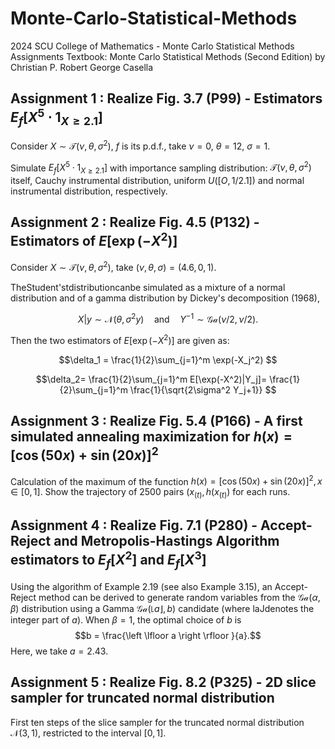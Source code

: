 # Monte-Carlo-Statistical-Methods
2024 SCU College of Mathematics - Monte Carlo Statistical Methods Assignments
Textbook: Monte Carlo Statistical Methods (Second Edition) by Christian P. Robert George Casella

## Assignment 1 : Realize Fig. 3.7 (P99) - Estimators $E_f[X^5 \cdot 1_{X\ge 2.1}]$
Consider $X \sim \mathcal{T} (\nu ,\theta ,\sigma ^2)$, $f$ is its p.d.f., take $\nu=0$, $\theta=12$, $\sigma=1$.

Simulate $E_f[X^5 \cdot 1_{X\ge 2.1}]$ with importance sampling distribution: $\mathcal{T} (\nu ,\theta ,\sigma ^2)$ itself, Cauchy instrumental distribution, uniform $U([O, 1/2.1])$ and normal instrumental distribution, respectively.

## Assignment 2 : Realize Fig. 4.5 (P132) - Estimators of $E[\exp(-X^2)]$
Consider $X \sim \mathcal{T} (\nu ,\theta ,\sigma ^2)$, take $(\nu ,\theta ,\sigma )=(4.6,0,1)$.

TheStudent'stdistributioncanbe simulated as a mixture of a normal distribution and of a gamma distribution by Dickey's decomposition (1968),

$$X|y \sim \mathcal{N}(\theta,\sigma^2y) \quad \mathrm{and} \quad Y^{-1} \sim \mathcal{Ga}(\nu/2, \nu/2) .$$

Then the two estimators of $E[\exp(-X^2)]$ are given as:

$$\delta_1 = \frac{1}{2}\sum_{j=1}^m \exp(-X_j^2) $$

$$\delta_2=  \frac{1}{2}\sum_{j=1}^m E[\exp(-X^2)|Y_j]= \frac{1}{2}\sum_{j=1}^m \frac{1}{\sqrt{2\sigma^2 Y_j+1}} $$

## Assignment 3 : Realize Fig. 5.4 (P166) - A first simulated annealing maximization for $h(x) = [\cos(50x) + \sin(20x)]^2$

Calculation of the maximum of the function $h(x) = [\cos(50x) + \sin(20x)]^2 , x \in [0,1]$. Show the trajectory of 2500 pairs $(x_{(t)}, h(x_{(t)})$ for each runs.

## Assignment 4 : Realize Fig. 7.1 (P280) - Accept- Reject and Metropolis-Hastings Algorithm estimators to $E_f[X^2]$ and $E_f[X^3]$

Using the algorithm of Example 2.19 (see also Example 3.15), an Accept-Reject method can be derived to generate random variables from the $\mathcal{Ga}(\alpha,\beta)$ distribution using a Gamma $\mathcal{Ga}(\left \lfloor a \right \rfloor  ,b)$ candidate (where laJdenotes the integer part of $a$). When $\beta = 1$, the optimal choice of $b$ is
$$b = \frac{\left \lfloor a \right \rfloor }{a}.$$
Here, we take $a=2.43$.

## Assignment 5 : Realize Fig. 8.2 (P325) - 2D slice sampler for truncated normal distribution

First ten steps of the slice sampler for the truncated normal distribution $\mathcal{N}(3,1)$, restricted to the interval $[0, 1]$.
